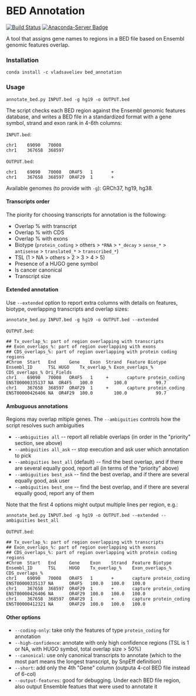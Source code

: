 # BED Annotation

[![Build Status](https://travis-ci.org/vladsaveliev/bed_annotation.svg?branch=master)](https://travis-ci.org/vladsaveliev/bed_annotation)
[![Anaconda-Server Badge](https://anaconda.org/vladsaveliev/bed_annotation/badges/installer/conda.svg)](https://conda.anaconda.org/vladsaveliev)

A tool that assigns gene names to regions in a BED file based on Ensembl genomic features overlap.

### Installation

```
conda install -c vladsaveliev bed_annotation
```

### Usage

```
annotate_bed.py INPUT.bed -g hg19 -o OUTPUT.bed
``` 

The script checks each BED region against the Ensembl genomic features database, and writes a BED file in a standardized format with a gene symbol, strand and exon rank in 4-6th columns:

`INPUT.bed`:

```
chr1    69090   70008
chr1    367658  368597
```

`OUTPUT.bed`:

```
chr1    69090   70008   OR4F5   1       +
chr1    367658  368597  OR4F29  1       +
```

Available genomes (to provide with `-g`): GRCh37, hg19, hg38.

#### Transcripts order

The piority for choosing transcripts for annotation is the following:
- Overlap % with transcript
- Overlap % with CDS
- Overlap % with exons
- Biotype (`protein_coding` > others > `*RNA` > `*_decay` > `sense_*` > `antisense` > `translated_*` > `transcribed_*`)
- TSL (1 > NA > others > 2 > 3 > 4 > 5)
- Presence of a HUGO gene symbol
- Is cancer canonical
- Transcript size

#### Extended annotation

Use `--extended` option to report extra columns with details on features, biotype, overlapping transcripts and overlap sizes:

```
annotate_bed.py INPUT.bed -g hg19 -o OUTPUT.bed --extended
```

`OUTPUT.bed`:

```
## Tx_overlap_%: part of region overlapping with transcripts
## Exon_overlaps_%: part of region overlapping with exons
## CDS_overlaps_%: part of region overlapping with protein coding regions
#Chrom  Start   End     Gene    Exon  Strand  Feature Biotype         Ensembl_ID      TSL HUGO    Tx_overlap_% Exon_overlaps_% CDS_overlaps_% Ori_Fields
chr1    69090   70008   OR4F5   1     +       capture protein_coding  ENST00000335137 NA  OR4F5   100.0        100.0           99.7
chr1    367658  368597  OR4F29  1     +       capture protein_coding  ENST00000426406 NA  OR4F29  100.0        100.0           99.7
```

#### Ambuguous annotations

Regions may overlap mltiple genes. The `--ambiguities` controls how the script resolves such ambiguities

- `--ambiguities all` -- report all reliable overlaps (in order in the "priority" section, see above)
- `--ambiguities all_ask` -- stop execution and ask user which annotation to pick
- `--ambiguities best_all` (default) -- find the best overlap, and if there are several equally good, report all (in terms of the "priority" above)
- `--ambiguities best_ask` -- find the best overlap, and if there are several equally good, ask user
- `--ambiguities best_one` -- find the best overlap, and if there are several equally good, report any of them

Note that the first 4 options might output multiple lines per region, e.g.:

```
annotate_bed.py INPUT.bed -g hg19 -o OUTPUT.bed --extended --ambiguities best_all
```

`OUTPUT.bed`:

```
## Tx_overlap_%: part of region overlapping with transcripts
## Exon_overlaps_%: part of region overlapping with exons
## CDS_overlaps_%: part of region overlapping with protein coding regions
#Chrom  Start   End     Gene    Exon    Strand  Feature Biotype Ensembl_ID      TSL     HUGO    Tx_overlap_%    Exon_overlaps_% CDS_overlaps_%
chr1    69090   70008   OR4F5   1       +       capture protein_coding  ENST00000335137 NA      OR4F5   100.0   100.0   100.0
chr1    367658  368597  OR4F29  1       +       capture protein_coding  ENST00000426406 NA      OR4F29  100.0   100.0   100.0
chr1    367658  368597  OR4F29  1       +       capture protein_coding  ENST00000412321 NA      OR4F29  100.0   100.0   100.0
```

#### Other options

- `--coding-only`: take only the features of type `protein_coding` for annotation
- `--high-confidence`: annotate with only high confidence regions (TSL is 1 or NA, with HUGO symbol, total overlap size > 50%)
- `--canonical`: use only canonical transcripts to annotate (which to the most part means the longest transcript, by SnpEff definition)
- `--short`: add only the 4th "Gene" column (outputa 4-col BED file instead of 6-col)
- `--output-features`: good for debugging. Under each BED file region, also output Ensemble featues that were used to annotate it
